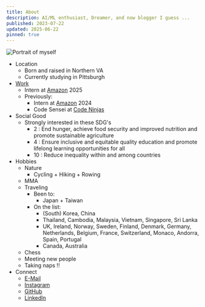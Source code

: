 ```yaml
---
title: About
description: AI/ML enthusiast, Dreamer, and now blogger I guess ...
published: 2023-07-22
updated: 2025-06-22
pinned: true
---
```


![Portrait of myself](/img/myself.webp)

- Location
  - Born and raised in Northern VA
  - Currently studying in Pittsburgh
- [Work](/cv)
  - Intern at [Amazon](https://aws.amazon.com/lake-formation/) 2025
  - Previously: 
    - Intern at [Amazon](https://aws.amazon.com/lake-formation/) 2024
    - Code Sensei at [Code Ninjas](https://www.codeninjas.com/)
- Social Good
  - Strongly interested in these SDG's 
    - 2 : End hunger, achieve food security and improved nutrition and promote sustainable agriculture
    - 4 : Ensure inclusive and equitable quality education and promote lifelong learning opportunities for all
    - 10 :  Reduce inequality within and among countries
- Hobbies
  - Nature
    - Cycling + Hiking + Rowing 
  - MMA
  - Traveling 
    - Been to:
      - Japan + Taiwan
    - On the list:
      - (South) Korea, China
      - Thailand, Cambodia, Malaysia, Vietnam, Singapore, Sri Lanka
      - UK, Ireland, Norway, Sweden, Finland, Denmark, Germany, Netherlands, Belgium, France, Switzerland, Monaco, Andorra, Spain, Portugal
      - Canada, Australia
  - Chess
  - Meeting new people
  - Taking naps !! 
- Connect
  - [E-Mail](mailto:chentreehwang@gmail.com)
  - [Instagram](https://www.instagram.com/chen.chi.hwang/)
  - [GitHub](https://github.com/chenchihwang)
  - [LinkedIn](https://www.linkedin.com/in/chen-chi-hwang/)
